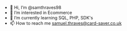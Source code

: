 - 👋 Hi, I’m @samthraves98
- 👀 I’m interested in Ecommerce
- 🌱 I’m currently learning SQL, PHP, SDK's
- 📫 How to reach me samuel.thraves@card-saver.co.uk

<!---
samthraves98/samthraves98 is a ✨ special ✨ repository because its `README.md` (this file) appears on your GitHub profile.
You can click the Preview link to take a look at your changes.
--->
